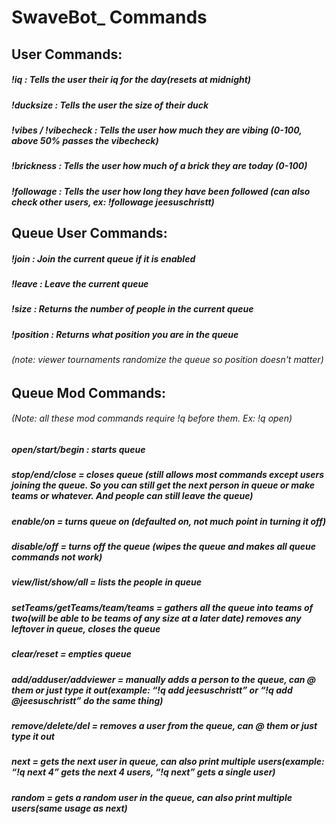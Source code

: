 # SwaveBot_ Commands
## User Commands:
##### !iq : Tells the user their iq for the day(resets at midnight)
##### !ducksize : Tells the user the size of their duck
##### !vibes / !vibecheck : Tells the user how much they are vibing (0-100, above 50% passes the vibecheck)
##### !brickness : Tells the user how much of a brick they are today (0-100)
##### !followage : Tells the user how long they have been followed (can also check other users, ex: !followage jeesuschristt)
## Queue User Commands:
##### !join : Join the current queue if it is enabled
##### !leave : Leave the current queue
##### !size : Returns the number of people in the current queue
##### !position : Returns what position you are in the queue
###### (note: viewer tournaments randomize the queue so position doesn't matter)
## Queue Mod Commands:
###### (Note: all these mod commands require !q before them. Ex: !q open)
##### open/start/begin : starts queue
##### stop/end/close = closes queue (still allows most commands except users joining the queue. So you can still get the next person in queue or make teams or whatever. And people can still leave the queue)
##### enable/on = turns queue on (defaulted on, not much point in turning it off)
##### disable/off = turns off the queue (wipes the queue and makes all queue commands not work)
##### view/list/show/all = lists the people in queue
##### setTeams/getTeams/team/teams = gathers all the queue into teams of two(will be able to be teams of any size at a later date) removes any leftover in queue, closes the queue
##### clear/reset = empties queue 
##### add/adduser/addviewer = manually adds a person to the queue, can @ them or just type it out(example: “!q add jeesuschristt” or “!q add @jeesuschristt” do the same thing)
##### remove/delete/del = removes a user from the queue, can @ them or just type it out
##### next = gets the next user in queue, can also print multiple users(example: “!q next 4” gets the next 4 users, “!q next” gets a single user)
##### random = gets a random user in the queue, can also print multiple users(same usage as next)
